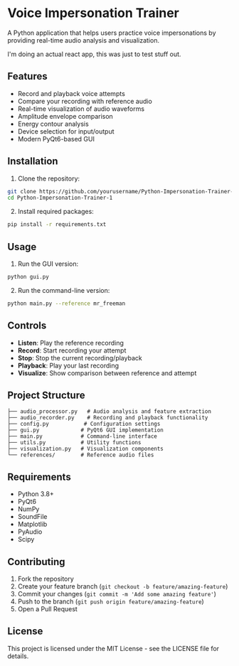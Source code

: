 # Voice Impersonation Trainer

A Python application that helps users practice voice impersonations by providing real-time audio analysis and visualization.

I'm doing an actual react app, this was just to test stuff out.

## Features

- Record and playback voice attempts
- Compare your recording with reference audio
- Real-time visualization of audio waveforms
- Amplitude envelope comparison
- Energy contour analysis
- Device selection for input/output
- Modern PyQt6-based GUI

## Installation

1. Clone the repository:
```bash
git clone https://github.com/yourusername/Python-Impersonation-Trainer-1.git
cd Python-Impersonation-Trainer-1
```

2. Install required packages:
```bash
pip install -r requirements.txt
```

## Usage

1. Run the GUI version:
```bash
python gui.py
```

2. Run the command-line version:
```bash
python main.py --reference mr_freeman
```

## Controls

- **Listen**: Play the reference recording
- **Record**: Start recording your attempt
- **Stop**: Stop the current recording/playback
- **Playback**: Play your last recording
- **Visualize**: Show comparison between reference and attempt

## Project Structure

```
├── audio_processor.py   # Audio analysis and feature extraction
├── audio_recorder.py    # Recording and playback functionality
├── config.py           # Configuration settings
├── gui.py             # PyQt6 GUI implementation
├── main.py            # Command-line interface
├── utils.py           # Utility functions
├── visualization.py   # Visualization components
└── references/        # Reference audio files
```

## Requirements

- Python 3.8+
- PyQt6
- NumPy
- SoundFile
- Matplotlib
- PyAudio
- Scipy

## Contributing

1. Fork the repository
2. Create your feature branch (`git checkout -b feature/amazing-feature`)
3. Commit your changes (`git commit -m 'Add some amazing feature'`)
4. Push to the branch (`git push origin feature/amazing-feature`)
5. Open a Pull Request

## License

This project is licensed under the MIT License - see the LICENSE file for details. 
